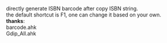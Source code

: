 directly generate ISBN barcode after copy ISBN string.  
the default shortcut is F1, one can change it based on your own.  
**thanks**:  
barcode.ahk  
Gdip_All.ahk  
